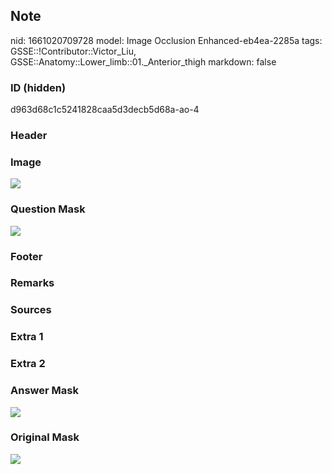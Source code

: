 ## Note
nid: 1661020709728
model: Image Occlusion Enhanced-eb4ea-2285a
tags: GSSE::!Contributor::Victor_Liu, GSSE::Anatomy::Lower_limb::01._Anterior_thigh
markdown: false

### ID (hidden)
d963d68c1c5241828caa5d3decb5d68a-ao-4

### Header


### Image
<img src="tmpku6yw1w_.png">

### Question Mask
<img src="d963d68c1c5241828caa5d3decb5d68a-ao-4-Q.svg">

### Footer


### Remarks


### Sources


### Extra 1


### Extra 2


### Answer Mask
<img src="d963d68c1c5241828caa5d3decb5d68a-ao-4-A.svg">

### Original Mask
<img src="d963d68c1c5241828caa5d3decb5d68a-ao-O.svg">
